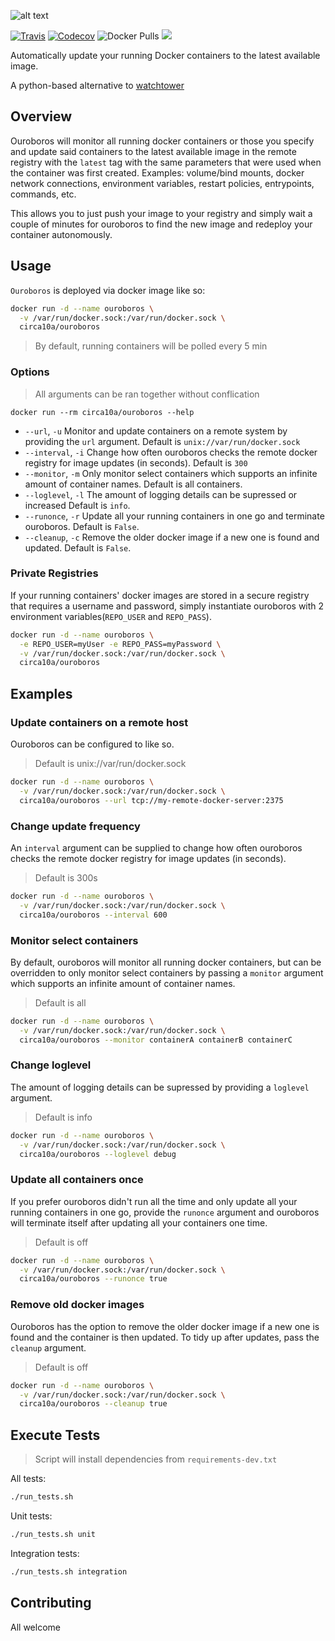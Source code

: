 
![alt text](https://i.imgur.com/kYbI9Hi.png)

[![Travis](https://img.shields.io/travis/circa10a/ouroboros.svg?style=flat-square)](https://travis-ci.org/circa10a/ouroboros)
[![Codecov](https://img.shields.io/codecov/c/github/circa10a/ouroboros.svg?style=flat-square)](https://codecov.io/gh/circa10a/ouroboros)
![Docker Pulls](https://img.shields.io/docker/pulls/circa10a/ouroboros.svg?style=flat-square)
[![](https://images.microbadger.com/badges/image/circa10a/ouroboros.svg)](https://microbadger.com/images/circa10a/ouroboros "Get your own image badge on microbadger.com")

Automatically update your running Docker containers to the latest available image.

A python-based alternative to [watchtower](https://github.com/v2tec/watchtower)

## Overview

Ouroboros will monitor all running docker containers or those you specify and update said containers to the latest available image in the remote registry with the `latest` tag with the same parameters that were used when the container was first created. Examples: volume/bind mounts, docker network connections, environment variables, restart policies, entrypoints, commands, etc.

This allows you to just push your image to your registry and simply wait a couple of minutes for ouroboros to find the new image and redeploy your container autonomously.

## Usage

`Ouroboros` is deployed via docker image like so:

```bash
docker run -d --name ouroboros \
  -v /var/run/docker.sock:/var/run/docker.sock \
  circa10a/ouroboros
```

> By default, running containers will be polled every 5 min

### Options

> All arguments can be ran together without conflication

```
docker run --rm circa10a/ouroboros --help
```

- `--url`, `-u` Monitor and update containers on a remote system by providing the `url` argument. Default is `unix://var/run/docker.sock`
- `--interval`, `-i` Change how often ouroboros checks the remote docker registry for image updates (in seconds). Default is `300`
- `--monitor`, `-m` Only monitor select containers which supports an infinite amount of container names. Default is all containers.
- `--loglevel`, `-l` The amount of logging details can be supressed or increased Default is `info`.
- `--runonce`, `-r` Update all your running containers in one go and terminate ouroboros. Default is `False`.
- `--cleanup`, `-c` Remove the older docker image if a new one is found and updated. Default is `False`.

### Private Registries

If your running containers' docker images are stored in a secure registry that requires a username and password, simply instantiate ouroboros with 2 environment variables(`REPO_USER` and `REPO_PASS`).

```bash
docker run -d --name ouroboros \
  -e REPO_USER=myUser -e REPO_PASS=myPassword \
  -v /var/run/docker.sock:/var/run/docker.sock \
  circa10a/ouroboros
```

## Examples

### Update containers on a remote host

Ouroboros can be configured to like so.

> Default is unix://var/run/docker.sock

```bash
docker run -d --name ouroboros \
  -v /var/run/docker.sock:/var/run/docker.sock \
  circa10a/ouroboros --url tcp://my-remote-docker-server:2375
```

### Change update frequency

An `interval` argument can be supplied to change how often ouroboros checks the remote docker registry for image updates (in seconds).

> Default is 300s

```bash
docker run -d --name ouroboros \
  -v /var/run/docker.sock:/var/run/docker.sock \
  circa10a/ouroboros --interval 600
```

### Monitor select containers

By default, ouroboros will monitor all running docker containers, but can be overridden to only monitor select containers by passing a `monitor` argument which supports an infinite amount of container names.

> Default is all

```bash
docker run -d --name ouroboros \
  -v /var/run/docker.sock:/var/run/docker.sock \
  circa10a/ouroboros --monitor containerA containerB containerC
```

### Change loglevel

The amount of logging details can be supressed by providing a `loglevel` argument.

> Default is info

```bash
docker run -d --name ouroboros \
  -v /var/run/docker.sock:/var/run/docker.sock \
  circa10a/ouroboros --loglevel debug
```

### Update all containers once

If you prefer ouroboros didn't run all the time and only update all your running containers in one go, provide the `runonce` argument and ouroboros will terminate itself after updating all your containers one time.

> Default is off

```bash
docker run -d --name ouroboros \
  -v /var/run/docker.sock:/var/run/docker.sock \
  circa10a/ouroboros --runonce true
```

### Remove old docker images

Ouroboros has the option to remove the older docker image if a new one is found and the container is then updated. To tidy up after updates, pass the `cleanup` argument.

> Default is off

```bash
docker run -d --name ouroboros \
  -v /var/run/docker.sock:/var/run/docker.sock \
  circa10a/ouroboros --cleanup true
```

## Execute Tests

> Script will install dependencies from `requirements-dev.txt`

All tests:

```bash
./run_tests.sh
```

Unit tests:

```bash
./run_tests.sh unit
```

Integration tests:

```bash
./run_tests.sh integration
```

## Contributing

All welcome